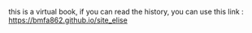this is a virtual book, if you can read the history, you can use this link : https://bmfa862.github.io/site_elise
